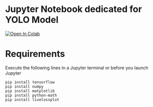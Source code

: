 # Jupyter Notebook dedicated for YOLO Model
[![Open In Colab](https://colab.research.google.com/assets/colab-badge.svg)](https://colab.research.google.com/github/center4ml/predict_param_NMR/tree/main/003YOLO_ipynb/blob/main/)

# Requirements
Execute the following lines in a Jupyter terminal or before you launch Jupyter

```
pip install tensorflow
pip install numpy
pip install matplotlib
pip install python-math
pip install livelossplot
```


